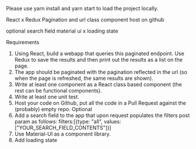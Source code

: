 Please use yarn install and yarn start to load the project locally. 

React x
Redux
Pagination and url
class component
host on github 

optional
search field 
material ui x
loading state 

Requirements
1. Using React, build a webapp that queries this paginated endpoint. Use Redux to save the results and then
print out the results as a list on the page.
2. The app should be paginated with the pagination reflected in the url (so when the page is refreshed, the
same results are shown).
3. Write at least one component as a React class based component (the rest can be functional components).
4. Write at least one unit test.
5. Host your code on Github, put all the code in a Pull Request against the (probably) empty repo.
Optional
1. Add a search field to the app that upon request populates the filters post param as follows:
filters:[{type: "all", values: ["YOUR_SEARCH_FIELD_CONTENTS"]}]
2. Use Material-UI as a component library.
3. Add loading state


